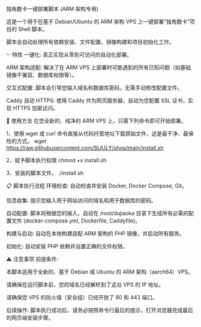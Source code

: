 独角数卡一键部署脚本 (ARM 架构专用)

这是一个用于在基于 Debian/Ubuntu 的 ARM 架构 VPS 上一键部署“独角数卡”项目的 Shell 脚本。

脚本会自动处理所有依赖安装、文件配置、镜像构建和项目初始化工作。

✨ 特性
一键化: 真正实现从零到可访问的自动化部署。

ARM 架构适配: 解决了在 ARM VPS 上部署时可能遇到的所有已知问题（如基础镜像不兼容、数据库权限等）。

交互式配置: 脚本会引导您输入域名和数据库密码，无需手动修改配置文件。

Caddy 自动 HTTPS: 使用 Caddy 作为网页服务器，自动为您配置 SSL 证书，实现 HTTPS 加密访问。

🚀 使用方法
在您全新的、纯净的 ARM VPS 上，只需下列命令即可开始部署。

1、使用 wget 或 curl 命令直接从代码托管地址下载原始文件，这是最干净、最保险的方式。
wget https://raw.githubusercontent.com/SIJULY/shop/main/install.sh

2、赋予脚本执行权限
chmod +x install.sh

3、安装的脚本文件。
./install.sh

📋 脚本执行流程
环境检查: 自动检查并安装 Docker, Docker Compose, Git。

信息收集: 提示您输入用于网站访问的域名和用于数据库的密码。

自动配置: 脚本将根据您的输入，自动在 /root/dujiaoka 目录下生成所有必需的配置文件 (docker-compose.yml, Dockerfile, Caddyfile)。

构建与启动: 自动在本地构建适配 ARM 架构的 PHP 镜像，并启动所有服务。

初始化: 自动安装 PHP 依赖并设置正确的文件权限。

⚠️ 注意事项
前提条件:

本脚本适用于全新的、基于 Debian 或 Ubuntu 的 ARM 架构（aarch64）VPS。

请确保在运行脚本前，您的域名已经解析到了这台 VPS 的 IP 地址。

请确保您 VPS 的防火墙（安全组）已经开放了 80 和 443 端口。

后续操作: 脚本执行成功后，请务必按照命令行最后的提示，打开浏览器完成最后的网页端安装步骤。
